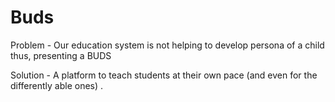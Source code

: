 # Buds

Problem - Our education system is not helping to develop persona of a child thus, presenting a BUDS

Solution - A platform to teach students at their own pace (and even for the differently able ones) .
